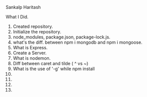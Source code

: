 Sankalp Haritash

What I Did.

1. Created repository.
2. Initialize the repository.
3. node_modules, package.json, package-lock.js.
4. what's the diff. between npm i mongodb and npm i mongoose.
5. What is Express.
6. Create a Server.
7. What is nodemon.
8. Diff between caret and tilde ( ^ vs ~)
9. What is the use of '-g' while npm install
10.
11.
12.
13.
